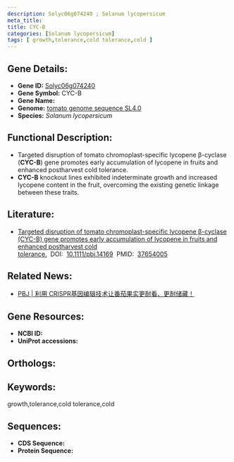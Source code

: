 ```yaml
---
description: Solyc06g074240 ; Solanum lycopersicum
meta_title:
title: CYC-B
categories: [Solanum lycopersicum]
tags: [ growth,tolerance,cold tolerance,cold ]
---
```


## Gene Details:
- **Gene ID:**	[Solyc06g074240]()
- **Gene Symbol:** CYC-B
- **Gene Name:** 
- **Genome:** [tomato genome sequence SL4.0]()
- **Species:** *Solanum lycopersicum*

## Functional Description:
   - Targeted disruption of tomato chromoplast-specific lycopene β-cyclase (**CYC-B**) gene promotes early accumulation of lycopene in fruits and enhanced postharvest cold tolerance.
   -  **CYC-B** knockout lines exhibited indeterminate growth and increased lycopene content in the fruit, overcoming the existing genetic linkage between these traits.

## Literature:
   - [Targeted disruption of tomato chromoplast-specific lycopene β-cyclase (CYC-B) gene promotes early accumulation of lycopene in fruits and enhanced postharvest cold tolerance.]( https://onlinelibrary.wiley.com/doi/10.1111/pbi.14169)&nbsp;&nbsp;DOI:&nbsp;&nbsp;[10.1111/pbi.14169](https://onlinelibrary.wiley.com/doi/10.1111/pbi.14169)&nbsp;&nbsp;PMID:&nbsp;&nbsp;[37654005](https://pubmed.ncbi.nlm.nih.gov/37654005/)

## Related News:
   - [PBJ | 利用 CRISPR基因编辑技术让番茄果实更耐看、更耐储藏！](https://mp.weixin.qq.com/s?__biz=MzIyOTY2NDYyNQ==&mid=2247580262&idx=3&sn=81ae7a99b162aab15c4e04dfabbaccdc&chksm=e9c40fdf52d120c3df0a93cc0b2a2410cf143f5079dfac298daf7499bf2c6c015c1ab06cd28f&scene=27#wechat_redirect)

## Gene Resources:
- **NCBI ID:** [](https://www.ncbi.nlm.nih.gov/gene/?term=)
- **UniProt accessions:** [](https://www.uniprot.org/uniprotkb//entry)

## Orthologs:

## Keywords:
growth,tolerance,cold tolerance,cold

## Sequences:
- **CDS Sequence:**
- **Protein Sequence:**
